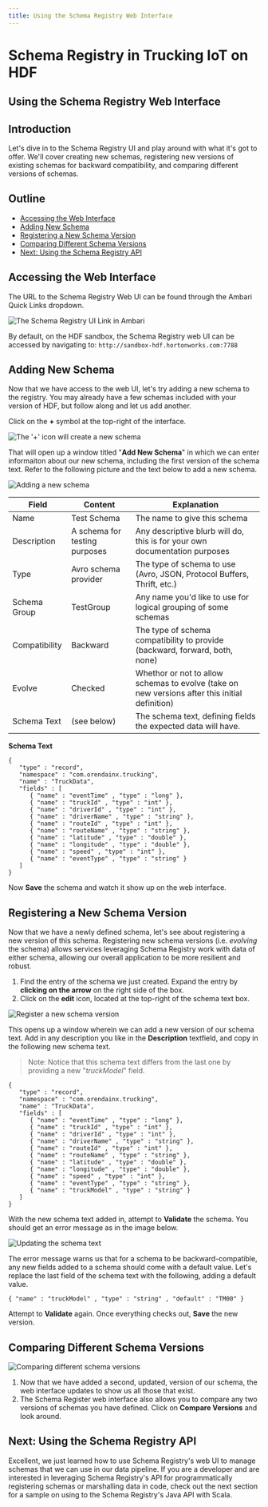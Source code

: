 ```yaml
---
title: Using the Schema Registry Web Interface
---
```


# Schema Registry in Trucking IoT on HDF

## Using the Schema Registry Web Interface

## Introduction

Let's dive in to the Schema Registry UI and play around with what it's got to offer.  We'll cover creating new schemas, registering new versions of existing schemas for backward compatibility, and comparing different versions of schemas.


## Outline

-   [Accessing the Web Interface](#accessing-the-web-interface)
-   [Adding New Schema](#adding-new-schema)
-   [Registering a New Schema Version](#registering-a-new-schema-version)
-   [Comparing Different Schema Versions](#comparing-different-schema-versions)
-   [Next: Using the Schema Registry API](#next-using-the-schema-registry-api)


## Accessing the Web Interface

The URL to the Schema Registry Web UI can be found through the Ambari Quick Links dropdown.

![The Schema Registry UI Link in Ambari](assets/ui-ambari.jpg)

By default, on the HDF sandbox, the Schema Registry web UI can be accessed by navigating to: `http://sandbox-hdf.hortonworks.com:7788`


## Adding New Schema

Now that we have access to the web UI, let's try adding a new schema to the registry.  You may already have a few schemas included with your version of HDF, but follow along and let us add another.

Click on the **+** symbol at the top-right of the interface.

![The '+' icon will create a new schema](assets/ui-new-schema-1.jpg)

That will open up a window titled "**Add New Schema**" in which we can enter informaiton about our new schema, including the first version of the schema text.  Refer to the following picture and the text below to add a new schema.

![Adding a new schema](assets/ui-new-schema-2.jpg)

Field | Content | Explanation
--- | --- | ---
Name | Test Schema | The name to give this schema
Description | A schema for testing purposes | Any descriptive blurb will do, this is for your own documentation purposes
Type | Avro schema provider | The type of schema to use (Avro, JSON, Protocol Buffers, Thrift, etc.)
Schema Group | TestGroup | Any name you'd like to use for logical grouping of some schemas
Compatibility | Backward | The type of schema compatibility to provide (backward, forward, both, none)
Evolve | Checked | Whethor or not to allow schemas to evolve (take on new versions after this initial definition)
Schema Text | (see below) | The schema text, defining fields the expected data will have.

**Schema Text**
```
{
   "type" : "record",
   "namespace" : "com.orendainx.trucking",
   "name" : "TruckData",
   "fields" : [
      { "name" : "eventTime" , "type" : "long" },
      { "name" : "truckId" , "type" : "int" },
      { "name" : "driverId" , "type" : "int" },
      { "name" : "driverName" , "type" : "string" },
      { "name" : "routeId" , "type" : "int" },
      { "name" : "routeName" , "type" : "string" },
      { "name" : "latitude" , "type" : "double" },
      { "name" : "longitude" , "type" : "double" },
      { "name" : "speed" , "type" : "int" },
      { "name" : "eventType" , "type" : "string" }
   ]
}
```

Now **Save** the schema and watch it show up on the web interface.

## Registering a New Schema Version

Now that we have a newly defined schema, let's see about registering a new version of this schema.  Registering new schema versions (i.e. _evolving_ the schema) allows services leveraging Schema Registry work with data of either schema, allowing our overall application to be more resilient and robust.

1.  Find the entry of the schema we just created.  Expand the entry by **clicking on the arrow** on the right side of the box.
2.  Click on the **edit** icon, located at the top-right of the schema text box.

![Register a new schema version](assets/ui-new-version-1.jpg)

This opens up a window wherein we can add a new version of our schema text.  Add in any description you like in the **Description** textfield, and copy in the following new schema text.

> Note: Notice that this schema text differs from the last one by providing a new "_truckModel_" field.

```
{
   "type" : "record",
   "namespace" : "com.orendainx.trucking",
   "name" : "TruckData",
   "fields" : [
      { "name" : "eventTime" , "type" : "long" },
      { "name" : "truckId" , "type" : "int" },
      { "name" : "driverId" , "type" : "int" },
      { "name" : "driverName" , "type" : "string" },
      { "name" : "routeId" , "type" : "int" },
      { "name" : "routeName" , "type" : "string" },
      { "name" : "latitude" , "type" : "double" },
      { "name" : "longitude" , "type" : "double" },
      { "name" : "speed" , "type" : "int" },
      { "name" : "eventType" , "type" : "string" },
      { "name" : "truckModel" , "type" : "string" }
   ]
}
```

With the new schema text added in, attempt to **Validate** the schema.  You should get an error message as in the image below.

![Updating the schema text](assets/ui-new-version-2.jpg)

The error message warns us that for a schema to be backward-compatible, any new fields added to a schema should come with a default value.  Let's replace the last field of the schema text with the following, adding a default value.

```
{ "name" : "truckModel" , "type" : "string" , "default" : "TM00" }
```

Attempt to **Validate** again.  Once everything checks out, **Save** the new version.


## Comparing Different Schema Versions

![Comparing different schema versions](assets/ui-new-version-3.jpg)

1.  Now that we have added a second, updated, version of our schema, the web interface updates to show us all those that exist.
2.  The Schema Register web interface also allows you to compare any two versions of schemas you have defined.  Click on **Compare Versions** and look around.


## Next: Using the Schema Registry API

Excellent, we just learned how to use Schema Registry's web UI to manage schemas that we can use in our data pipeline.  If you are a developer and are interested in leveraging Schema Registry's API for programmatically registering schemas or marshalling data in code, check out the next section for a sample on using to the Schema Registry's Java API with Scala.
